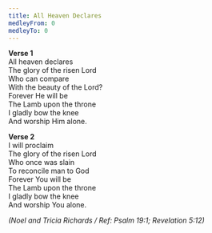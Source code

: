 ```yaml
---
title: All Heaven Declares
medleyFrom: 0
medleyTo: 0
---
```


**Verse 1**  
All heaven declares  
The glory of the risen Lord  
Who can compare  
With the beauty of the Lord?  
Forever He will be  
The Lamb upon the throne  
I gladly bow the knee  
And worship Him alone.

**Verse 2**  
I will proclaim  
The glory of the risen Lord  
Who once was slain  
To reconcile man to God  
Forever You will be  
The Lamb upon the throne  
I gladly bow the knee  
And worship You alone.

_(Noel and Tricia Richards / Ref: Psalm 19:1; Revelation 5:12)_
